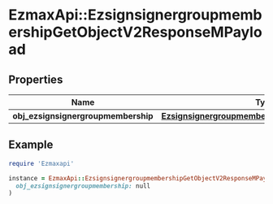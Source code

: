 # EzmaxApi::EzsignsignergroupmembershipGetObjectV2ResponseMPayload

## Properties

| Name | Type | Description | Notes |
| ---- | ---- | ----------- | ----- |
| **obj_ezsignsignergroupmembership** | [**EzsignsignergroupmembershipResponseCompound**](EzsignsignergroupmembershipResponseCompound.md) |  |  |

## Example

```ruby
require 'Ezmaxapi'

instance = EzmaxApi::EzsignsignergroupmembershipGetObjectV2ResponseMPayload.new(
  obj_ezsignsignergroupmembership: null
)
```


